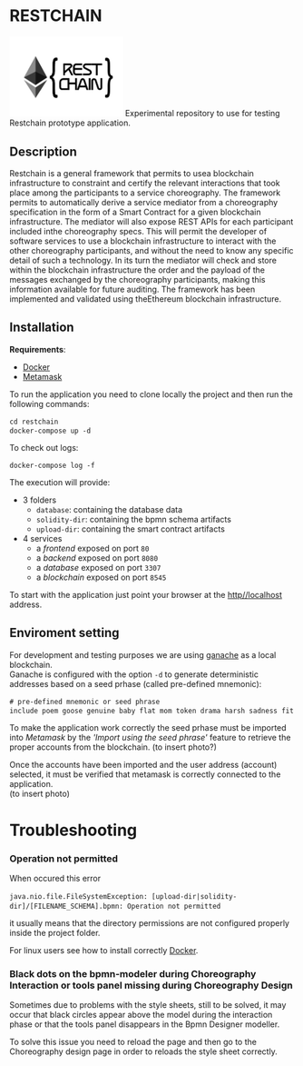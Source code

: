 # RESTCHAIN
<img src="./rc-logo.png"  width="200" />
Experimental repository to use for testing Restchain prototype application.

## Description
Restchain is a general framework that permits to usea blockchain infrastructure to constraint and certify the relevant interactions that took place among the participants to a service choreography. The framework permits to automatically derive a service mediator from a choreography specification in the form of a Smart Contract for a given blockchain infrastructure. The mediator will also expose REST APIs for each participant included inthe choreography specs. This will permit the developer of software services to use a blockchain infrastructure to interact with the other choreography participants, and without the need to know any specific detail of such a technology. In its turn the mediator will check and store within the blockchain infrastructure the order and the payload of the messages exchanged by the choreography participants, making this information available for future auditing. The framework has been implemented and validated using theEthereum blockchain infrastructure.
## Installation
**Requirements**:

* [Docker](https://www.docker.com/) 
* [Metamask](https://metamask.io)

To run the application you need to clone locally the project and then run the following commands:

```
cd restchain
docker-compose up -d 
```

To check out logs:

```
docker-compose log -f
```

The execution will provide:

* 3 folders 
	* `database`: containing the database data     
	* `solidity-dir`: containing the bpmn schema artifacts
	* `upload-dir`: containing the smart contract artifacts
* 4 services
	* a *frontend* exposed on port `80`
	* a *backend*  exposed on port `8080	`
	* a *database* exposed on port `3307`
	* a *blockchain* exposed on port `8545`

To start with the application just point your browser at the [http//localhost](http//localhost) address.	
	

## Enviroment setting
For development and testing purposes we are using [ganache](https://github.com/trufflesuite/ganache-cli) as a local blockchain.  
Ganache is configured with the option `-d` to generate deterministic addresses based on a seed prhase (called pre-defined mnemonic):

```
# pre-defined mnemonic or seed phrase
include poem goose genuine baby flat mom token drama harsh sadness fit
```
To make the application work correctly the seed prhase must be imported into *Metamask* by the *'Import using the seed phrase'* feature to retrieve the proper accounts from the blockchain. (to insert photo?)

Once the accounts have been imported and the user address (account) selected, it must be verified that metamask is correctly connected to the application.  
(to insert photo)

# Troubleshooting
### Operation not permitted

When occured this error 

```java.nio.file.FileSystemException: [upload-dir|solidity-dir]/[FILENAME_SCHEMA].bpmn: Operation not permitted```

it usually means that the directory permissions are not configured properly inside the project folder.  

For linux users see how to install correctly [Docker](https://docs.docker.com/engine/install/linux-postinstall/).

### Black dots on the bpmn-modeler during Choreography Interaction or tools panel missing during Choreography Design

Sometimes due to problems with the style sheets, still to be solved, it may occur that black circles appear above the model during the interaction phase or that the tools panel disappears in the Bpmn Designer modeller.

To solve this issue you need to reload the page and then go to the Choreography design page in order to reloads the style sheet correctly.
